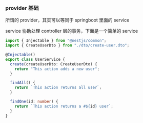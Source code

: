 ### provider 基础

所谓的 provider，其实可以等同于 springboot 里面的 service

service 协助处理 controller 层的事务，下面是一个简单的 service

```ts
import { Injectable } from "@nestjs/common";
import { CreateUserDto } from "./dto/create-user.dto";

@Injectable()
export class UserService {
  create(createUserDto: CreateUserDto) {
    return "This action adds a new user";
  }

  findAll() {
    return `This action returns all user`;
  }

  findOne(id: number) {
    return `This action returns a #${id} user`;
  }
}
```
